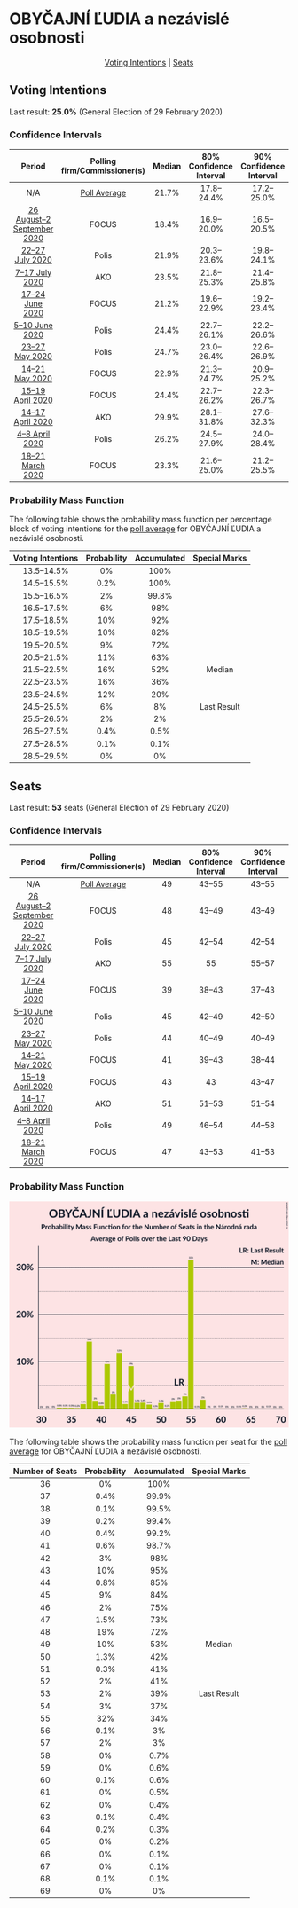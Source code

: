# OBYČAJNÍ ĽUDIA a nezávislé osobnosti

<p align="center"><a href="#voting-intentions">Voting Intentions</a> | <a href="#seats">Seats</a></p>

## Voting Intentions

Last result: **25.0%** (General Election of 29 February 2020)

### Confidence Intervals

| Period     | Polling firm/Commissioner(s) | Median | 80% Confidence Interval | 90% Confidence Interval | 95% Confidence Interval | 99% Confidence Interval |
|:----------:|:----------------:|:-----------:|:-----------------------:|:-----------------------:|:-----------------------:|:-----------------------:|
| N/A | [Poll Average](average.html) | 21.7% | 17.8–24.4% | 17.2–25.0% | 16.7–25.5% | 15.9–26.5% |
| [26 August–2 September 2020](2020-09-02-FOCUS.html) | FOCUS | 18.4% | 16.9–20.0% | 16.5–20.5% | 16.1–20.9% | 15.4–21.7% |
| [22–27 July 2020](2020-07-27-Polis.html) | Polis | 21.9% | 20.3–23.6% | 19.8–24.1% | 19.5–24.5% | 18.7–25.3% |
| [7–17 July 2020](2020-07-17-AKO.html) | AKO | 23.5% | 21.8–25.3% | 21.4–25.8% | 21.0–26.2% | 20.2–27.1% |
| [17–24 June 2020](2020-06-24-FOCUS.html) | FOCUS | 21.2% | 19.6–22.9% | 19.2–23.4% | 18.8–23.9% | 18.1–24.7% |
| [5–10 June 2020](2020-06-10-Polis.html) | Polis | 24.4% | 22.7–26.1% | 22.2–26.6% | 21.8–27.1% | 21.1–27.9% |
| [23–27 May 2020](2020-05-27-Polis.html) | Polis | 24.7% | 23.0–26.4% | 22.6–26.9% | 22.2–27.3% | 21.4–28.2% |
| [14–21 May 2020](2020-05-21-FOCUS.html) | FOCUS | 22.9% | 21.3–24.7% | 20.9–25.2% | 20.5–25.7% | 19.7–26.5% |
| [15–19 April 2020](2020-04-19-FOCUS.html) | FOCUS | 24.4% | 22.7–26.2% | 22.3–26.7% | 21.9–27.1% | 21.1–28.0% |
| [14–17 April 2020](2020-04-17-AKO.html) | AKO | 29.9% | 28.1–31.8% | 27.6–32.3% | 27.1–32.8% | 26.3–33.7% |
| [4–8 April 2020](2020-04-08-Polis.html) | Polis | 26.2% | 24.5–27.9% | 24.0–28.4% | 23.6–28.9% | 22.9–29.7% |
| [18–21 March 2020](2020-03-21-FOCUS.html) | FOCUS | 23.3% | 21.6–25.0% | 21.2–25.5% | 20.8–26.0% | 20.0–26.8% |

### Probability Mass Function

The following table shows the probability mass function per percentage block of voting intentions for the [poll average](average.html) for OBYČAJNÍ ĽUDIA a nezávislé osobnosti.

| Voting Intentions | Probability | Accumulated | Special Marks |
|:-----------------:|:-----------:|:-----------:|:-------------:|
| 13.5–14.5% | 0% | 100% |  |
| 14.5–15.5% | 0.2% | 100% |  |
| 15.5–16.5% | 2% | 99.8% |  |
| 16.5–17.5% | 6% | 98% |  |
| 17.5–18.5% | 10% | 92% |  |
| 18.5–19.5% | 10% | 82% |  |
| 19.5–20.5% | 9% | 72% |  |
| 20.5–21.5% | 11% | 63% |  |
| 21.5–22.5% | 16% | 52% | Median |
| 22.5–23.5% | 16% | 36% |  |
| 23.5–24.5% | 12% | 20% |  |
| 24.5–25.5% | 6% | 8% | Last Result |
| 25.5–26.5% | 2% | 2% |  |
| 26.5–27.5% | 0.4% | 0.5% |  |
| 27.5–28.5% | 0.1% | 0.1% |  |
| 28.5–29.5% | 0% | 0% |  |


## Seats

Last result: **53** seats (General Election of 29 February 2020)

### Confidence Intervals

| Period     | Polling firm/Commissioner(s) | Median | 80% Confidence Interval | 90% Confidence Interval | 95% Confidence Interval | 99% Confidence Interval |
|:----------:|:----------------:|:------:|:-----------------------:|:-----------------------:|:-----------------------:|:-----------------------:|
| N/A | [Poll Average](average.html) | 49 | 43–55 | 43–55 | 42–57 | 37–60 |
| [26 August–2 September 2020](2020-09-02-FOCUS.html) | FOCUS | 48 | 43–49 | 43–49 | 43–49 | 37–49 |
| [22–27 July 2020](2020-07-27-Polis.html) | Polis | 45 | 42–54 | 42–54 | 41–55 | 37–55 |
| [7–17 July 2020](2020-07-17-AKO.html) | AKO | 55 | 55 | 55–57 | 55–57 | 47–64 |
| [17–24 June 2020](2020-06-24-FOCUS.html) | FOCUS | 39 | 38–43 | 37–43 | 35–43 | 33–44 |
| [5–10 June 2020](2020-06-10-Polis.html) | Polis | 45 | 42–49 | 42–50 | 41–50 | 39–52 |
| [23–27 May 2020](2020-05-27-Polis.html) | Polis | 44 | 40–49 | 40–49 | 40–51 | 38–52 |
| [14–21 May 2020](2020-05-21-FOCUS.html) | FOCUS | 41 | 39–43 | 38–44 | 37–47 | 33–47 |
| [15–19 April 2020](2020-04-19-FOCUS.html) | FOCUS | 43 | 43 | 43–47 | 42–49 | 38–51 |
| [14–17 April 2020](2020-04-17-AKO.html) | AKO | 51 | 51–53 | 51–54 | 51–56 | 51–60 |
| [4–8 April 2020](2020-04-08-Polis.html) | Polis | 49 | 46–54 | 44–58 | 44–59 | 41–59 |
| [18–21 March 2020](2020-03-21-FOCUS.html) | FOCUS | 47 | 43–53 | 41–53 | 41–54 | 39–58 |

### Probability Mass Function

![Graph with seats probability mass function not yet produced](average-seats-pmf-obyčajníľudiaanezávisléosobnosti.png "Seats Probability Mass Function")

The following table shows the probability mass function per seat for the [poll average](average.html) for OBYČAJNÍ ĽUDIA a nezávislé osobnosti.

| Number of Seats | Probability | Accumulated | Special Marks |
|:---------------:|:-----------:|:-----------:|:-------------:|
| 36 | 0% | 100% |  |
| 37 | 0.4% | 99.9% |  |
| 38 | 0.1% | 99.5% |  |
| 39 | 0.2% | 99.4% |  |
| 40 | 0.4% | 99.2% |  |
| 41 | 0.6% | 98.7% |  |
| 42 | 3% | 98% |  |
| 43 | 10% | 95% |  |
| 44 | 0.8% | 85% |  |
| 45 | 9% | 84% |  |
| 46 | 2% | 75% |  |
| 47 | 1.5% | 73% |  |
| 48 | 19% | 72% |  |
| 49 | 10% | 53% | Median |
| 50 | 1.3% | 42% |  |
| 51 | 0.3% | 41% |  |
| 52 | 2% | 41% |  |
| 53 | 2% | 39% | Last Result |
| 54 | 3% | 37% |  |
| 55 | 32% | 34% |  |
| 56 | 0.1% | 3% |  |
| 57 | 2% | 3% |  |
| 58 | 0% | 0.7% |  |
| 59 | 0% | 0.6% |  |
| 60 | 0.1% | 0.6% |  |
| 61 | 0% | 0.5% |  |
| 62 | 0% | 0.4% |  |
| 63 | 0.1% | 0.4% |  |
| 64 | 0.2% | 0.3% |  |
| 65 | 0% | 0.2% |  |
| 66 | 0% | 0.1% |  |
| 67 | 0% | 0.1% |  |
| 68 | 0.1% | 0.1% |  |
| 69 | 0% | 0% |  |


